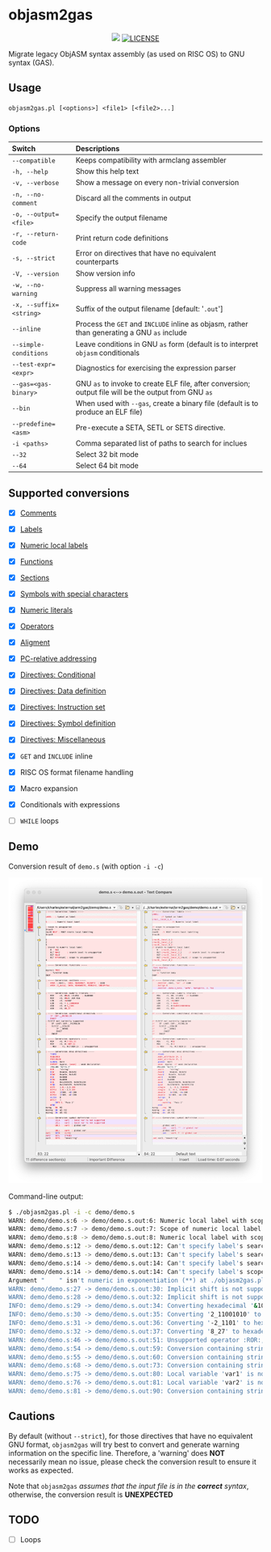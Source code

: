 # objasm2gas

<div align="center">
<p>
      <a href="https://github.com/gerph/objasm2gas"><img src="https://img.shields.io/badge/objasm2gas-v1.1-brightgreen"></a>
      <a href="https://github.com/gerph/objasm2gas/blob/main/LICENSE"><img src="https://img.shields.io/badge/License-GPLv3.0-blue" alt="LICENSE"></a>
</p>
</div>
Migrate legacy ObjASM syntax assembly (as used on RISC OS) to GNU syntax (GAS).

## Usage

`objasm2gas.pl [<options>] <file1> [<file2>...]`

### Options

| Switch                  | Descriptions                                            |
| :---------------------- | :------------------------------------------------------ |
| `--compatible`          | Keeps compatibility with armclang assembler             |
| `-h, --help`            | Show this help text                                     |
| `-v, --verbose`         | Show a message on every non-trivial conversion          |
| `-n, --no-comment`      | Discard all the comments in output                      |
| `-o, --output=<file>`   | Specify the output filename                             |
| `-r, --return-code`     | Print return code definitions                           |
| `-s, --strict`          | Error on directives that have no equivalent counterparts |
| `-V, --version`         | Show version info                                       |
| `-w, --no-warning`      | Suppress all warning messages                           |
| `-x, --suffix=<string>` | Suffix of the output filename [default: '`.out`']       |
| `--inline`              | Process the `GET` and `INCLUDE` inline as objasm, rather than generating a GNU `as` include |
| `--simple-conditions`   | Leave conditions in GNU `as` form (default is to interpret `objasm` conditionals |
| `--test-expr=<expr>`    | Diagnostics for exercising the expression parser        |
| `--gas=<gas-binary>`    | GNU `as` to invoke to create ELF file, after conversion; output file will be the output from GNU `as` |
| `--bin`                 | When used with `--gas`, create a binary file (default is to produce an ELF file) |
| `--predefine=<asm>`     | Pre-execute a SETA, SETL or SETS directive.             |
| `-i <paths>`            | Comma separated list of paths to search for inclues     |
| `--32`                  | Select 32 bit mode                                      |
| `--64`                  | Select 64 bit mode                                      |


## Supported conversions

- [X] [Comments](https://developer.arm.com/documentation/dui0742/g/Migrating-ARM-syntax-assembly-code-to-GNU-syntax/Comments?lang=en)
- [X] [Labels](https://developer.arm.com/documentation/dui0742/g/Migrating-ARM-syntax-assembly-code-to-GNU-syntax/Labels?lang=en)
- [X] [Numeric local labels](https://developer.arm.com/documentation/dui0742/g/Migrating-ARM-syntax-assembly-code-to-GNU-syntax/Numeric-local-labels?lang=en)
- [X] [Functions](https://developer.arm.com/documentation/dui0742/g/Migrating-ARM-syntax-assembly-code-to-GNU-syntax/Functions?lang=en)
- [X] [Sections](https://developer.arm.com/documentation/dui0742/g/Migrating-ARM-syntax-assembly-code-to-GNU-syntax/Sections?lang=en)
- [X] [Symbols with special characters](https://developer.arm.com/documentation/dui0742/g/Migrating-ARM-syntax-assembly-code-to-GNU-syntax/Symbol-naming-rules?lang=en)
- [X] [Numeric literals](https://developer.arm.com/documentation/dui0742/g/Migrating-ARM-syntax-assembly-code-to-GNU-syntax/Numeric-literals?lang=en)
- [X] [Operators](https://developer.arm.com/documentation/dui0742/g/Migrating-ARM-syntax-assembly-code-to-GNU-syntax/Operators?lang=en)
- [X] [Aligment](https://developer.arm.com/documentation/dui0742/g/Migrating-ARM-syntax-assembly-code-to-GNU-syntax/Alignment?lang=en)
- [X] [PC-relative addressing](https://developer.arm.com/documentation/dui0742/g/Migrating-ARM-syntax-assembly-code-to-GNU-syntax/PC-relative-addressing?lang=en)
- [X] [Directives: Conditional](https://developer.arm.com/documentation/dui0742/g/Migrating-ARM-syntax-assembly-code-to-GNU-syntax/Conditional-directives?lang=en)
- [X] [Directives: Data definition](https://developer.arm.com/documentation/dui0742/g/Migrating-ARM-syntax-assembly-code-to-GNU-syntax/Data-definition-directives?lang=en)
- [X] [Directives: Instruction set](https://developer.arm.com/documentation/dui0742/g/Migrating-ARM-syntax-assembly-code-to-GNU-syntax/Instruction-set-directives?lang=en)
- [X] [Directives: Symbol definition](https://developer.arm.com/documentation/dui0742/g/Migrating-ARM-syntax-assembly-code-to-GNU-syntax/Symbol-definition-directives?lang=en)
- [X] [Directives: Miscellaneous](https://developer.arm.com/documentation/dui0742/g/Migrating-ARM-syntax-assembly-code-to-GNU-syntax/Miscellaneous-directives?lang=en)

- [X] `GET` and `INCLUDE` inline
- [X] RISC OS format filename handling
- [X] Macro expansion
- [X] Conditionals with expressions
- [ ] `WHILE` loops


## Demo

Conversion result of `demo.s` (with option `-i -c`)

![](./demo/demo.png)

Command-line output:

```bash
$ ./objasm2gas.pl -i -c demo/demo.s
WARN: demo/demo.s:6 -> demo/demo.s.out:6: Numeric local label with scope '2routA' is not supported in GAS, converting to '2'
WARN: demo/demo.s:7 -> demo/demo.s.out:7: Scope of numeric local label is not supported in GAS, removing ROUT directives
WARN: demo/demo.s:8 -> demo/demo.s.out:8: Numeric local label with scope '3routB' is not supported in GAS, converting to '3'
WARN: demo/demo.s:12 -> demo/demo.s.out:12: Can't specify label's search level 't' in GAS, dropping
WARN: demo/demo.s:13 -> demo/demo.s.out:13: Can't specify label's search level 'a' in GAS, dropping
WARN: demo/demo.s:14 -> demo/demo.s.out:14: Can't specify label's search level 't' in GAS, dropping
WARN: demo/demo.s:14 -> demo/demo.s.out:14: Can't specify label's scope 'routC' in GAS, dropping
Argument "    " isn't numeric in exponentiation (**) at ./objasm2gas.pl line 799, <$f_in> line 23.
WARN: demo/demo.s:27 -> demo/demo.s.out:30: Implicit shift is not supported in GAS, converting to explicit shift
WARN: demo/demo.s:28 -> demo/demo.s.out:32: Implicit shift is not supported in GAS, converting to explicit shift
INFO: demo/demo.s:29 -> demo/demo.s.out:34: Converting hexadecimal '&10AF' to '0x10AF'
INFO: demo/demo.s:30 -> demo/demo.s.out:35: Converting '2_11001010' to hexadecimal literal '0xCA'
INFO: demo/demo.s:31 -> demo/demo.s.out:36: Converting '-2_1101' to hexadecimal literal '-0x0D'
INFO: demo/demo.s:32 -> demo/demo.s.out:37: Converting '8_27' to hexadecimal literal '0x17'
WARN: demo/demo.s:46 -> demo/demo.s.out:51: Unsupported operator :ROR:, need a manual check
WARN: demo/demo.s:54 -> demo/demo.s.out:59: Conversion containing strings needs a manual check
WARN: demo/demo.s:55 -> demo/demo.s.out:60: Conversion containing strings needs a manual check
WARN: demo/demo.s:68 -> demo/demo.s.out:73: Conversion containing strings needs a manual check
WARN: demo/demo.s:75 -> demo/demo.s.out:80: Local variable 'var1' is not supported, using static declaration
WARN: demo/demo.s:76 -> demo/demo.s.out:81: Local variable 'var2' is not supported, using static declaration
WARN: demo/demo.s:81 -> demo/demo.s.out:90: Conversion containing strings needs a manual check

```



## Cautions

By default (without `--strict`), for those directives that have no equivalent GNU format, `objasm2gas` will try best to convert and generate warning information on the specific line. Therefore, a 'warning' does **NOT** necessarily mean no issue, please check the conversion result to ensure it works as expected.

Note that `objasm2gas` *assumes that the input file is in the **correct** syntax*, otherwise, the conversion result is **UNEXPECTED**

## TODO

- [ ] Loops
